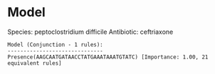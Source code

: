 
# Model

Species: peptoclostridium difficile
Antibiotic: ceftriaxone

```
Model (Conjunction - 1 rules):
------------------------------
Presence(AAGCAATGATAACCTATGAAATAAATGTATC) [Importance: 1.00, 21 equivalent rules]

```

